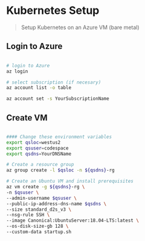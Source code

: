 # Kubernetes Setup

> Setup Kubernetes on an Azure VM (bare metal)

## Login to Azure

```bash

# login to Azure
az login

# select subscription (if necesary)
az account list -o table

az account set -s YourSubscriptionName

```

## Create VM

```bash

#### Change these environment variables
export qsloc=westus2
export qsuser=codespace
export qsdns=YourDNSName

# Create a resource group
az group create -l $qsloc -n ${qsdns}-rg

# Create an Ubuntu VM and install prerequisites
az vm create -g ${qsdns}-rg \
-n $qsuser \
--admin-username $qsuser \
--public-ip-address-dns-name $qsdns \
--size standard_d2s_v3 \
--nsg-rule SSH \
--image Canonical:UbuntuServer:18.04-LTS:latest \
--os-disk-size-gb 128 \
--custom-data startup.sh

```
